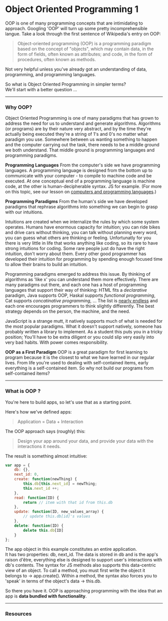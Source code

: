 # Object Oriented Programming 1
OOP is one of many programming concepts that are intimidating to approach.  Googling 'OOP' will turn up some pretty incomprehensible langue.  Take a look through the first sentence of Wikipedia's entry on OOP:
>  Object-oriented programming (OOP) is a programming paradigm based on the concept of "objects", which may contain data, in the form of fields, often known as attributes; and code, in the form of procedures, often known as methods. 

Not very helpful unless you've already got an understanding of data, programming, and programming languages.

So what is Object Oriented Programming in simpler terms?  
We'll start with a better question ...
___
### Why OOP?
Object Oriented Programming is one of many paradigms that has grown to address the need for us to understand and generate algorithms.  Algorithms (or programs) are by their nature very abstract, and by the time they're actually being executed they're a string of 1's and 0's no matter what paradigm you use.  Somewhere between us wanting something to happen and the computer carrying out the task, there needs to be a middle ground we both understand. That middle ground is programming languages and programming paradigms.  

**Programming Languages**
From the computer's side we have programming languages.  A programming language is designed from the bottom up to communicate with your computer - to compile to machine code and be executed.  At one conceptual end of a programming language is machine code, at the other is human-decipherable syntax.  JS for example. 
(For more on this topic, see our lesson on [computers and programming languages](https://github.com/jankeLearning/content-md/blob/master/dev-knowledge/02-programming-languages.md).)

**Programming Paradigms**
From the human's side we have developed paradigms that rephrase algorithms into something we can begin to grasp with our intuitions.  

Intuitions are created when we internalize the rules by which some system operates.  Humans have enormous capacity for intuition; you can ride bikes and drive cars without thinking, you can talk without planning every word, you can guess what others are thinking or feeling.  Unfortunatly for you there is very little in life that works anything like coding, so its rare to have strong intuitions for coding.  Some rare people just do have the right intuition, don't worry about them.  Every other good programmer has developed their intuition for programming by spending enough focused time to allow their brains to build an intuition. 

Programming paradigms emerged to address this issue.  By thinking of algorithms as 'like x' you can understand them more effectively.  There are many paradigms out there, and each one has a host of programming languages that support their way of thinking: HTML fits a _declarative_ paradigm, Java supports OOP, Haskal supports _functional programming_, Cat supports _concatinative programming_, ... The list is [nearly endless](https://en.wikipedia.org/wiki/List_of_programming_languages) and each one encourages programmers to think slightly differently. The best strategy depends on the person, the machine, and the need.

JavaScript is a strange mutt, it natively supports much of what is needed for the most popular paradigms.  What it doesn't support natively, someone has probably written a library to implement.  As a student this puts you in a tricky position; You'll have to be extra diligent or you could slip very easily into very bad habits. With power comes responsibility. 

**OOP as a First Paradigm**
OOP is a great paradigm for first learning to program because it is the closest to what we have learned in our regular lives.  From life you're used to dealing with self-contained items, early everything is a self-contained item.  So why not build our programs from self-contained items?  
___
### What is OOP ?

You're here to build apps, so let's use that as a starting point.

Here's how we've defined apps:
> Application = Data + Interaction

The OOP approach says (roughly) this:
> Design your app around your data, and provide your data with the interactions it needs.

The result is something almost intuitive:
```javascript
var app = {
    db: {},
    next_id: 0,
    create: function(newThing) {
        this.db[this.next_id] = newThing;
        this.next_id ++;
    },
    read: function(ID) {
        return // item with that id from this.db
    },
    update: function(ID, new_values_array) {
        // update this.db[id]'s values
    },
    delete: function(ID) {
        delete this.db[ID]
    }
};
```

The app object in this example constitutes an entire application.  
It has two properties: db, next_id.  The data is stored in db and is the app's raison d'être, everything else is designed to support user's interactions with db's contents. 
The syntax for JS methods also supports this data-centric view of an object.  To call a method, you must first write the object it belongs to -> app.create().  Within a method, the syntax also forces you to 'speak' in terms of the object's data -> this.db.

So there you have it.  OOP is approaching programming with the idea that an app is **data bundled with functionality**.
___
### Resources 






































